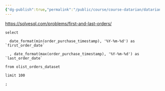 ```yaml
---
{"dg-publish":true,"permalink":"/public/course/course-datarian/datarian/","tags":["datae_format"],"created":"2025-08-27T14:29:47.491+09:00","updated":"2025-08-29T16:08:46.070+09:00"}
---
```


https://solvesql.com/problems/first-and-last-orders/

```mysql
select

  date_format(min(order_purchase_timestamp), '%Y-%m-%d') as `first_order_date`

  , date_format(max(order_purchase_timestamp), '%Y-%m-%d') as `last_order_date`

from olist_orders_dataset

limit 100

;
```